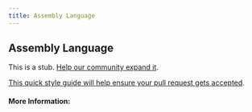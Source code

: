 ```yaml
---
title: Assembly Language
---
```


## Assembly Language

This is a stub. [Help our community expand it](https://github.com/freecodecamp/guides/tree/master/src/pages/articles/computer-science/assembly-language/index.md).

[This quick style guide will help ensure your pull request gets accepted](https://github.com/freeCodeCamp/guides/blob/master/README.md).

<!-- The article goes here, in GitHub-flavored Markdown. Feel free to add YouTube videos, images, and CodePen/JSBin embeds  -->

#### More Information:
<!-- Please add any articles you think might be helpful to read before writing the article -->



